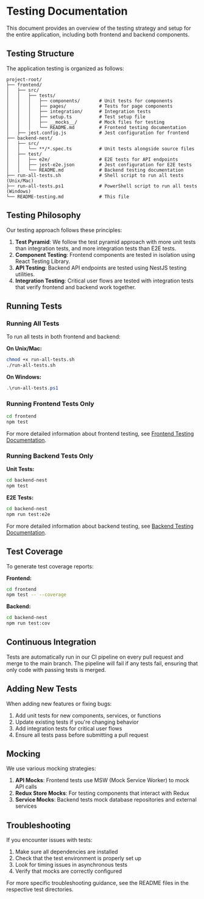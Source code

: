 # Testing Documentation

This document provides an overview of the testing strategy and setup for the entire application, including both frontend and backend components.

## Testing Structure

The application testing is organized as follows:

```
project-root/
├── frontend/
│   ├── src/
│   │   ├── tests/
│   │   │   ├── components/       # Unit tests for components
│   │   │   ├── pages/            # Tests for page components
│   │   │   ├── integration/      # Integration tests
│   │   │   ├── setup.ts          # Test setup file
│   │   │   ├── __mocks__/        # Mock files for testing
│   │   │   └── README.md         # Frontend testing documentation
│   ├── jest.config.js            # Jest configuration for frontend
├── backend-nest/
│   ├── src/
│   │   └── **/*.spec.ts          # Unit tests alongside source files
│   ├── test/
│   │   ├── e2e/                  # E2E tests for API endpoints
│   │   ├── jest-e2e.json         # Jest configuration for E2E tests
│   │   └── README.md             # Backend testing documentation
├── run-all-tests.sh              # Shell script to run all tests (Unix/Mac)
├── run-all-tests.ps1             # PowerShell script to run all tests (Windows)
└── README-testing.md             # This file
```

## Testing Philosophy

Our testing approach follows these principles:

1. **Test Pyramid**: We follow the test pyramid approach with more unit tests than integration tests, and more integration tests than E2E tests.
2. **Component Testing**: Frontend components are tested in isolation using React Testing Library.
3. **API Testing**: Backend API endpoints are tested using NestJS testing utilities.
4. **Integration Testing**: Critical user flows are tested with integration tests that verify frontend and backend work together.

## Running Tests

### Running All Tests

To run all tests in both frontend and backend:

**On Unix/Mac:**
```bash
chmod +x run-all-tests.sh
./run-all-tests.sh
```

**On Windows:**
```powershell
.\run-all-tests.ps1
```

### Running Frontend Tests Only

```bash
cd frontend
npm test
```

For more detailed information about frontend testing, see [Frontend Testing Documentation](frontend/src/tests/README.md).

### Running Backend Tests Only

**Unit Tests:**
```bash
cd backend-nest
npm test
```

**E2E Tests:**
```bash
cd backend-nest
npm run test:e2e
```

For more detailed information about backend testing, see [Backend Testing Documentation](backend-nest/test/README.md).

## Test Coverage

To generate test coverage reports:

**Frontend:**
```bash
cd frontend
npm test -- --coverage
```

**Backend:**
```bash
cd backend-nest
npm run test:cov
```

## Continuous Integration

Tests are automatically run in our CI pipeline on every pull request and merge to the main branch. The pipeline will fail if any tests fail, ensuring that only code with passing tests is merged.

## Adding New Tests

When adding new features or fixing bugs:

1. Add unit tests for new components, services, or functions
2. Update existing tests if you're changing behavior
3. Add integration tests for critical user flows
4. Ensure all tests pass before submitting a pull request

## Mocking

We use various mocking strategies:

1. **API Mocks**: Frontend tests use MSW (Mock Service Worker) to mock API calls
2. **Redux Store Mocks**: For testing components that interact with Redux
3. **Service Mocks**: Backend tests mock database repositories and external services

## Troubleshooting

If you encounter issues with tests:

1. Make sure all dependencies are installed
2. Check that the test environment is properly set up
3. Look for timing issues in asynchronous tests
4. Verify that mocks are correctly configured

For more specific troubleshooting guidance, see the README files in the respective test directories. 